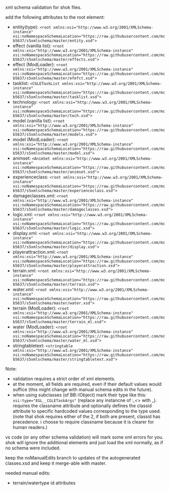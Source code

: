 xml schema validation for shok files.

add the following attributes to the root element:

- entity(type): `<root xmlns:xsi="http://www.w3.org/2001/XMLSchema-instance" xsi:noNamespaceSchemaLocation="https://raw.githubusercontent.com/mcb5637/s5xmlschema/master/entity.xsd">`
- effect (vanilla list): `<root xmlns:xsi="http://www.w3.org/2001/XMLSchema-instance" xsi:noNamespaceSchemaLocation="https://raw.githubusercontent.com/mcb5637/s5xmlschema/master/effects.xsd">`
- effect (ModLoader): `<root xmlns:xsi="http://www.w3.org/2001/XMLSchema-instance" xsi:noNamespaceSchemaLocation="https://raw.githubusercontent.com/mcb5637/s5xmlschema/master/efefct.xsd">`
- tasklist: `<CGLETaskList xmlns:xsi="http://www.w3.org/2001/XMLSchema-instance" xsi:noNamespaceSchemaLocation="https://raw.githubusercontent.com/mcb5637/s5xmlschema/master/tasklist.xsd">`
- technology: `<root xmlns:xsi="http://www.w3.org/2001/XMLSchema-instance" xsi:noNamespaceSchemaLocation="https://raw.githubusercontent.com/mcb5637/s5xmlschema/master/tech.xsd">`
- model (vanilla list): `<root xmlns:xsi="http://www.w3.org/2001/XMLSchema-instance" xsi:noNamespaceSchemaLocation="https://raw.githubusercontent.com/mcb5637/s5xmlschema/master/models.xsd">`
- model (ModLoader): `<root xmlns:xsi="http://www.w3.org/2001/XMLSchema-instance" xsi:noNamespaceSchemaLocation="https://raw.githubusercontent.com/mcb5637/s5xmlschema/master/model.xsd">`
- animset: `<AnimSet xmlns:xsi="http://www.w3.org/2001/XMLSchema-instance" xsi:noNamespaceSchemaLocation="https://raw.githubusercontent.com/mcb5637/s5xmlschema/master/animset.xsd">`
- experienceclass: `<root xmlns:xsi="http://www.w3.org/2001/XMLSchema-instance" xsi:noNamespaceSchemaLocation="https://raw.githubusercontent.com/mcb5637/s5xmlschema/master/experienceclass.xsd">`
- damageclasses.xml: `<root xmlns:xsi="http://www.w3.org/2001/XMLSchema-instance" xsi:noNamespaceSchemaLocation="https://raw.githubusercontent.com/mcb5637/s5xmlschema/master/damageclasses.xsd">`
- logic.xml: `<root xmlns:xsi="http://www.w3.org/2001/XMLSchema-instance" xsi:noNamespaceSchemaLocation="https://raw.githubusercontent.com/mcb5637/s5xmlschema/master/logic.xsd">`
- display.xml: `<root xmlns:xsi="http://www.w3.org/2001/XMLSchema-instance" xsi:noNamespaceSchemaLocation="https://raw.githubusercontent.com/mcb5637/s5xmlschema/master/display.xsd">`
- playerattraction.xml: `<root xmlns:xsi="http://www.w3.org/2001/XMLSchema-instance" xsi:noNamespaceSchemaLocation="https://raw.githubusercontent.com/mcb5637/s5xmlschema/master/playerattraction.xsd">`
- terrain.xml: `<root xmlns:xsi="http://www.w3.org/2001/XMLSchema-instance" xsi:noNamespaceSchemaLocation="https://raw.githubusercontent.com/mcb5637/s5xmlschema/master/terrain.xsd">`
- water.xml: `<root xmlns:xsi="http://www.w3.org/2001/XMLSchema-instance" xsi:noNamespaceSchemaLocation="https://raw.githubusercontent.com/mcb5637/s5xmlschema/master/water.xsd">`
- terrain (ModLoader): `<root xmlns:xsi="http://www.w3.org/2001/XMLSchema-instance" xsi:noNamespaceSchemaLocation="https://raw.githubusercontent.com/mcb5637/s5xmlschema/master/terrain_ml.xsd">`
- water (ModLoader): `<root xmlns:xsi="http://www.w3.org/2001/XMLSchema-instance" xsi:noNamespaceSchemaLocation="https://raw.githubusercontent.com/mcb5637/s5xmlschema/master/water_ml.xsd">`
- stringtabletext: `<stringtable xmlns:xsi="http://www.w3.org/2001/XMLSchema-instance" xsi:noNamespaceSchemaLocation="https://raw.githubusercontent.com/mcb5637/s5xmlschema/master/stringtabletext.xsd">`

Note:
- validation requires a strict order of xml elements.
- at the moment, all fields are required, even if their default values would suffice (this might change with manual schema edits in the future).
- when using subclasses (of BB::IObject) mark their type like this: `xsi:type="EGL__CGLETaskArgs"` (replace any instancne of :,<> with _).
	requires the classname attribute and optionally defines the classid attribute to specific hardcoded values corresponding to the type used.
	(note that shok requires either of the 2, if both are present, classid has precedence. i choose to require classname because it is clearer for human readers.)

vs code (or any other schema validation) will mark some xml errors for you.
shok will ignore the additional elements and just load the xml normally, as if no schema were included.

keep the noManualEdits branch to updates of the autogenerated classes.xsd and keep it merge-able with master.

needed manual edits:
- terrain/watertype id attributes
